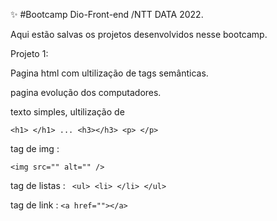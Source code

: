 ✨ #Bootcamp Dio-Front-end /NTT DATA 2022.

Aqui estão salvas os projetos desenvolvidos nesse bootcamp.

Projeto 1:

Pagina html com ultilização de tags semânticas.

pagina evolução dos computadores.

texto simples, ultilização de

 ```<h1> </h1> ... <h3></h3> <p> </p> ```

 tag de img :

 ```<img src="" alt="" />```

 tag de listas :
 ``` <ul> <li> </li> </ul>```

 tag de link :
```<a href=""></a>```
